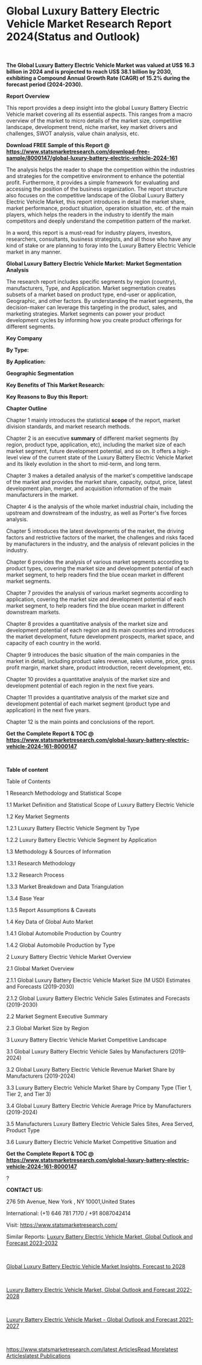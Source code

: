 <h1>Global Luxury Battery Electric Vehicle Market Research Report 2024(Status and Outlook)</h1><br/><p><strong>The Global Luxury Battery Electric Vehicle Market was valued at US$ 16.3 billion in 2024 and is projected to reach US$ 38.1 billion by 2030, exhibiting a Compound Annual Growth Rate (<strong>CAGR</strong>) of 15.2% during the forecast period (2024-2030).</strong></p>
 
 
 
 <p><strong>Report Overview</strong></p>
 
 
 
 <p>This report provides a deep insight into the global Luxury Battery Electric Vehicle market covering all its essential aspects. This ranges from a macro overview of the market to micro details of the market size, competitive landscape, development trend, niche market, key market drivers and challenges, SWOT analysis, value chain analysis, etc.</p>
 
 
 
 <p><strong>Download FREE Sample of this Report @ <a href="https://www.statsmarketresearch.com/download-free-sample/8000147/global-luxury-battery-electric-vehicle-2024-161">https://www.statsmarketresearch.com/download-free-sample/8000147/global-luxury-battery-electric-vehicle-2024-161</a></strong></p>
 
 
 
 <p>The analysis helps the reader to shape the competition within the industries and strategies for the competitive environment to enhance the potential profit. Furthermore, it provides a simple framework for evaluating and accessing the position of the business organization. The report structure also focuses on the competitive landscape of the Global Luxury Battery Electric Vehicle Market, this report introduces in detail the market share, market performance, product situation, operation situation, etc. of the main players, which helps the readers in the industry to identify the main competitors and deeply understand the competition pattern of the market.</p>
 
 
 
 <p>In a word, this report is a must-read for industry players, investors, researchers, consultants, business strategists, and all those who have any kind of stake or are planning to foray into the Luxury Battery Electric Vehicle market in any manner.</p>
 
 
 
 <p><strong>Global Luxury Battery Electric Vehicle Market: Market Segmentation Analysis</strong></p>
 
 
 
 <p>The research report includes specific segments by region (country), manufacturers, Type, and Application. Market segmentation creates subsets of a market based on product type, end-user or application, Geographic, and other factors. By understanding the market segments, the decision-maker can leverage this targeting in the product, sales, and marketing strategies. Market segments can power your product development cycles by informing how you create product offerings for different segments.</p>
 
 
 
 <p><strong>Key Company</strong></p>
 
 
 
 <p><strong>By Type:</strong></p>
 
 
 
 <p><strong><strong>By Application</strong>:</strong></p>
 
 
 
 <p><strong>Geographic Segmentation</strong></p>
 
 
 
 <p><strong>Key Benefits of This Market Research:</strong></p>
 
 
 
 <p><strong>Key <strong>Reasons to Buy</strong> this Report:</strong></p>
 
 
 
 <p><strong>Chapter Outline</strong></p>
 
 
 
 <p>Chapter 1 mainly introduces the statistical <strong>scope</strong> of the report, market division standards, and market research methods.</p>
 
 
 
 <p>Chapter 2 is an executive <strong>summary</strong> of different market segments (by region, product type, application, etc), including the market size of each market segment, future development potential, and so on. It offers a high-level view of the current state of the Luxury Battery Electric Vehicle Market and its likely evolution in the short to mid-term, and long term.</p>
 
 
 
 <p>Chapter 3 makes a detailed analysis of the market&#39;s competitive landscape of the market and provides the market share, capacity, output, price, latest development plan, merger, and acquisition information of the main manufacturers in the market.</p>
 
 
 
 <p>Chapter 4 is the analysis of the whole market industrial chain, including the upstream and downstream of the industry, as well as Porter&#39;s five forces analysis.</p>
 
 
 
 <p>Chapter 5 introduces the latest developments of the market, the driving factors and restrictive factors of the market, the challenges and risks faced by manufacturers in the industry, and the analysis of relevant policies in the industry.</p>
 
 
 
 <p>Chapter 6 provides the analysis of various market segments according to product types, covering the market size and development potential of each market segment, to help readers find the blue ocean market in different market segments.</p>
 
 
 
 <p>Chapter 7 provides the analysis of various market segments according to application, covering the market size and development potential of each market segment, to help readers find the blue ocean market in different downstream markets.</p>
 
 
 
 <p>Chapter 8 provides a quantitative analysis of the market size and development potential of each region and its main countries and introduces the market development, future development prospects, market space, and capacity of each country in the world.</p>
 
 
 
 <p>Chapter 9 introduces the basic situation of the main companies in the market in detail, including product sales revenue, sales volume, price, gross profit margin, market share, product introduction, recent development, etc.</p>
 
 
 
 <p>Chapter 10 provides a quantitative analysis of the market size and development potential of each region in the next five years.</p>
 
 
 
 <p>Chapter 11 provides a quantitative analysis of the market size and development potential of each market segment (product type and application) in the next five years.</p>
 
 
 
 <p>Chapter 12 is the main points and conclusions of the report.</p>
 
 
 
 <div><b>Get the Complete Report & TOC @ <a href="https://www.statsmarketresearch.com/global-luxury-battery-electric-vehicle-2024-161-8000147">https://www.statsmarketresearch.com/global-luxury-battery-electric-vehicle-2024-161-8000147</a></b></div>
 
 
 
 <p><br />
 
 <b>Table of content</b></p>
 
 
 
 <p>Table of Contents<br />
 
 1 Research Methodology and Statistical Scope<br />
 
 1.1 Market Definition and Statistical Scope of Luxury Battery Electric Vehicle<br />
 
 1.2 Key Market Segments<br />
 
 1.2.1 Luxury Battery Electric Vehicle Segment by Type<br />
 
 1.2.2 Luxury Battery Electric Vehicle Segment by Application<br />
 
 1.3 Methodology & Sources of Information<br />
 
 1.3.1 Research Methodology<br />
 
 1.3.2 Research Process<br />
 
 1.3.3 Market Breakdown and Data Triangulation<br />
 
 1.3.4 Base Year<br />
 
 1.3.5 Report Assumptions & Caveats<br />
 
 1.4 Key Data of Global Auto Market<br />
 
 1.4.1 Global Automobile Production by Country<br />
 
 1.4.2 Global Automobile Production by Type<br />
 
 2 Luxury Battery Electric Vehicle Market Overview<br />
 
 2.1 Global Market Overview<br />
 
 2.1.1 Global Luxury Battery Electric Vehicle Market Size (M USD) Estimates and Forecasts (2019-2030)<br />
 
 2.1.2 Global Luxury Battery Electric Vehicle Sales Estimates and Forecasts (2019-2030)<br />
 
 2.2 Market Segment Executive Summary<br />
 
 2.3 Global Market Size by Region<br />
 
 3 Luxury Battery Electric Vehicle Market Competitive Landscape<br />
 
 3.1 Global Luxury Battery Electric Vehicle Sales by Manufacturers (2019-2024)<br />
 
 3.2 Global Luxury Battery Electric Vehicle Revenue Market Share by Manufacturers (2019-2024)<br />
 
 3.3 Luxury Battery Electric Vehicle Market Share by Company Type (Tier 1, Tier 2, and Tier 3)<br />
 
 3.4 Global Luxury Battery Electric Vehicle Average Price by Manufacturers (2019-2024)<br />
 
 3.5 Manufacturers Luxury Battery Electric Vehicle Sales Sites, Area Served, Product Type<br />
 
 3.6 Luxury Battery Electric Vehicle Market Competitive Situation and</p>
 
 
 
 <div><b>Get the Complete Report & TOC @ <a href="https://www.statsmarketresearch.com/global-luxury-battery-electric-vehicle-2024-161-8000147">https://www.statsmarketresearch.com/global-luxury-battery-electric-vehicle-2024-161-8000147</a></b></div>
 
 
 
 <p>? </p>
 
 
 
 <p><b>CONTACT US:</b><br />
 
 276 5th Avenue, New York , NY 10001,United States<br />
 
 International: (+1) 646 781 7170 / +91 8087042414<br />
 
 Visit: <a href="https://www.statsmarketresearch.com/">https://www.statsmarketresearch.com/</a><br />
 
 Similar Reports: <a href="https://www.statsmarketresearch.com/global-luxury-battery-electric-vehicle-2024-161-8000147">Luxury Battery Electric Vehicle Market, Global Outlook and Forecast 2023-2032</a><br />
 
 <br />
 
 <a href="https://www.statsmarketresearch.com/global-luxury-battery-electric-vehicle-2024-161-8000147">Global Luxury Battery Electric Vehicle Market Insights, Forecast to 2028</a><br />
 
 <br />
 
 <a href="https://www.statsmarketresearch.com/global-luxury-battery-electric-vehicle-2024-161-8000147">Luxury Battery Electric Vehicle Market, Global Outlook and Forecast 2022-2028</a><br />
 
 <br />
 
 <a href="https://www.statsmarketresearch.com/global-luxury-battery-electric-vehicle-2024-161-8000147">Luxury Battery Electric Vehicle Market - Global Outlook and Forecast 2021-2027</a><br />
 
 <br />
 
 <a href="https://gyeongbokgung.com">https://www.statsmarketresearch.com/</a><a href="https://hallyeomaritime.com">latest Articles</a><a href="https://jingwansa.com">Read More</a><a href="https://nguoiviet.jp/">latest Articles</a><a href="https://www.intelmarketresearch.com/">latest Publications</a></p>